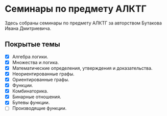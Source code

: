 # Семинары по предмету АЛКТГ

Здесь собраны семинары по предмету АЛКТГ за авторством Бутакова Ивана Дмитриевича.

## Покрытые темы
- [x] Алгебра логики.
- [x] Множества и логика.
- [x] Математические определения, утверждения и доказательства.
- [x] Неориентированные графы.
- [x] Ориентированные графы.
- [x] Функции.
- [x] Комбинаторика.
- [x] Бинарные отношения.
- [x] Булевы функции.
- [ ] Производящие функции.